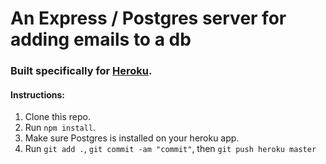 # An Express / Postgres server for adding emails to a db

### Built specifically for [Heroku](https://heroku.com).

#### Instructions:

1. Clone this repo.
2. Run `npm install`.
3. Make sure Postgres is installed on your heroku app.
4. Run `git add .`, `git commit -am "commit"`, then `git push heroku master`
